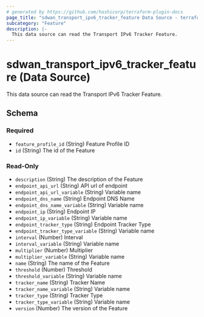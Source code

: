 ```yaml
---
# generated by https://github.com/hashicorp/terraform-plugin-docs
page_title: "sdwan_transport_ipv6_tracker_feature Data Source - terraform-provider-sdwan"
subcategory: "Feature"
description: |-
  This data source can read the Transport IPv6 Tracker Feature.
---
```


# sdwan_transport_ipv6_tracker_feature (Data Source)

This data source can read the Transport IPv6 Tracker Feature.



<!-- schema generated by tfplugindocs -->
## Schema

### Required

- `feature_profile_id` (String) Feature Profile ID
- `id` (String) The id of the Feature

### Read-Only

- `description` (String) The description of the Feature
- `endpoint_api_url` (String) API url of endpoint
- `endpoint_api_url_variable` (String) Variable name
- `endpoint_dns_name` (String) Endpoint DNS Name
- `endpoint_dns_name_variable` (String) Variable name
- `endpoint_ip` (String) Endpoint IP
- `endpoint_ip_variable` (String) Variable name
- `endpoint_tracker_type` (String) Endpoint Tracker Type
- `endpoint_tracker_type_variable` (String) Variable name
- `interval` (Number) Interval
- `interval_variable` (String) Variable name
- `multiplier` (Number) Multiplier
- `multiplier_variable` (String) Variable name
- `name` (String) The name of the Feature
- `threshold` (Number) Threshold
- `threshold_variable` (String) Variable name
- `tracker_name` (String) Tracker Name
- `tracker_name_variable` (String) Variable name
- `tracker_type` (String) Tracker Type
- `tracker_type_variable` (String) Variable name
- `version` (Number) The version of the Feature
